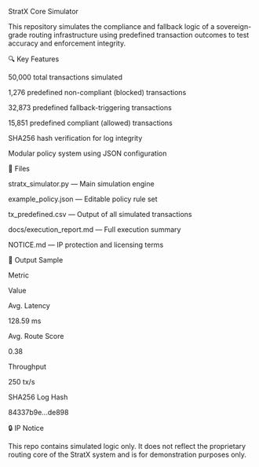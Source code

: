 StratX Core Simulator

This repository simulates the compliance and fallback logic of a sovereign-grade routing infrastructure using predefined transaction outcomes to test accuracy and enforcement integrity.

🔍 Key Features

50,000 total transactions simulated

1,276 predefined non-compliant (blocked) transactions

32,873 predefined fallback-triggering transactions

15,851 predefined compliant (allowed) transactions

SHA256 hash verification for log integrity

Modular policy system using JSON configuration

📂 Files

stratx_simulator.py — Main simulation engine

example_policy.json — Editable policy rule set

tx_predefined.csv — Output of all simulated transactions

docs/execution_report.md — Full execution summary

NOTICE.md — IP protection and licensing terms

📄 Output Sample

Metric

Value

Avg. Latency

128.59 ms

Avg. Route Score

0.38

Throughput

250 tx/s

SHA256 Log Hash

84337b9e...de898

🔒 IP Notice

This repo contains simulated logic only. It does not reflect the proprietary routing core of the StratX system and is for demonstration purposes only.
